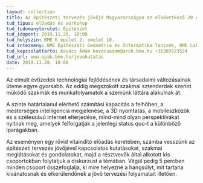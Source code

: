 ```yaml
---
layout: collection
title: Az építészeti tervezés jövője Magyarországon az elkövetkező 20 évben
tud_tipus: előadás és workshop
tud_tudomanyterulet: Építészet
tud_idopont: 2019.11.28. 18:00
tud_helyszin: BME K épület 2. emelet 10. 
tud_intezmeny: BME Építészeti Geometria és Informatika Tanszék, BME Lakoépülettervezési Tanszék
tud_kapcsolattarto: Kovács Ádám kovacsadam@arch.bme.hu +36303523524
tud_url: www.epab.bme.hu/jovokutatas
date: 2019.11.28. 18:00
---
```

Az elmúlt évtizedek technológiai fejlődésének és társadalmi változásainak üteme egyre gyorsabb. Az eddig megszokott szakmai sztenderdek szerint működő szakmák és munkafolyamatok a szemünk láttára alakulnak át. 

A szinte határtalanul elérhető számítási kapacitás a felhőben, a mesterséges intelligencia megjelenése, a 3D nyomtatás, a mobileszközök és a szélessávú internet elterjedése, mind-mind olyan perspektívákat nyitnak meg, amelyek felforgatják a jelenlegi status quo-t a különböző iparágakban.

Az eseményen egy rövid vitaindító előadás keretében, számba vesszünk az építészeti tervezés jövőjével kapcsolatos kutatásokat, szakmai meglátásokat és gondolatokat, majd a résztvevők által alkotott kis csoportokban folytatjuk a diskurzust a témában. Végül pedig 5 percben minden csoport összefoglalja, ki mire helyezné a hangsúlyt, mit tartana kívánatosnak és elkerülendőnek a jövő tervezési folyamatait illetően.

